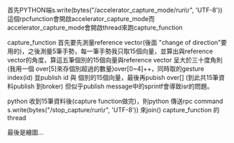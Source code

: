 # 
首先PYTHON端s.write(bytes("/accelerator_capture_mode/run\r", 'UTF-8')) 這個rpcfunction會開啟accelerator_capture_mode而accelerator_capture_mode會開啟thread來跑capture_function

capture_function 首先要先測量reference vector(後面 "change of direction"要用的)，之後測量5筆手勢，每一筆手勢我只取15個向量，並算出與reference vector的角度，算這五筆個別的15個向量與reference vector 呈大於三十度角則(我用一個 over[5]來存個別超過的數量)over[0~4]++，同時取的gesture index(id) 並publish id 與 個別的15個向量，最後再pubish over[]  (到此共15筆資料publish 到broker)
但似乎publish message中的sprintf會導致isr的問題。

python 收到15筆資料後(capture function做完)，則python 傳送rpc command s.write(bytes("/stop_capture/run\r", 'UTF-8')) 來join() capture_function 的thread 

最後是繪圖...
